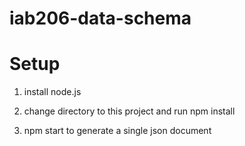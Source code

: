 # iab206-data-schema

# Setup

1. install node.js

2. change directory to this project and run npm install

3. npm start to generate a single json document
